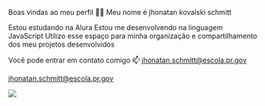 Boas vindas ao meu perfil 💙💙
Meu nome é jhonatan kovalski schmitt

Estou estudando na Alura
Estou me desenvolvendo na linguagem JavaScript
Utilizo esse espaço para minha organização e compartilhamento dos meu projetos desenvolvidos

Você pode entrar em contato comigo 📫
jhonatan.schmitt@escola.pr.gov


jhonatan.schmitt@escola.pr.gov

![](https://media1.tenor.com/m/qNpmiGS_wawAAAAd/neymar-jr.gif) 
